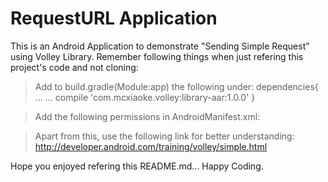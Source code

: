 # RequestURL Application
This is an Android Application to demonstrate "Sending Simple Request" using Volley Library.
Remember following things when just refering this project's code and not cloning:

  > Add to build.gradle(Module:app) the following under: 
    dependencies{
      ...
      ...
      compile 'com.mcxiaoke.volley:library-aar:1.0.0'
    }
    
  > Add the following permissions in AndroidManifest.xml:
    <uses-permission android:name="android.permission.INTERNET"/>
    
  > Apart from this, use the following link for better understanding:
    http://developer.android.com/training/volley/simple.html
    
Hope you enjoyed refering this README.md...
Happy Coding.
